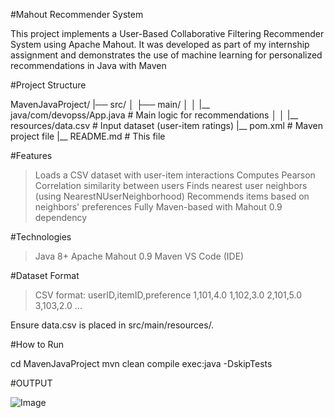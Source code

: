 #Mahout Recommender System

This project implements a User-Based Collaborative Filtering Recommender System using Apache Mahout. 
It was developed as part of my internship assignment and demonstrates the use of machine learning for personalized recommendations in Java with Maven

#Project Structure

MavenJavaProject/
|── src/
│   ├── main/
│   │   |__ java/com/devopss/App.java     # Main logic for recommendations
│   │   |__ resources/data.csv            # Input dataset (user-item ratings)
|__ pom.xml                               # Maven project file
|__ README.md                             # This file

#Features

>Loads a CSV dataset with user-item interactions
>Computes Pearson Correlation similarity between users
>Finds nearest user neighbors (using NearestNUserNeighborhood)
>Recommends items based on neighbors' preferences
>Fully Maven-based with Mahout 0.9 dependency

#Technologies

>Java 8+
>Apache Mahout 0.9
>Maven
>VS Code (IDE)

#Dataset Format

>CSV format:
userID,itemID,preference
1,101,4.0
1,102,3.0
2,101,5.0
3,103,2.0
...

Ensure data.csv is placed in src/main/resources/.

#How to Run

cd MavenJavaProject
mvn clean compile exec:java -DskipTests

#OUTPUT

![Image](https://github.com/user-attachments/assets/2be4324a-3aae-40f1-88fe-fa7d883d5d48)








